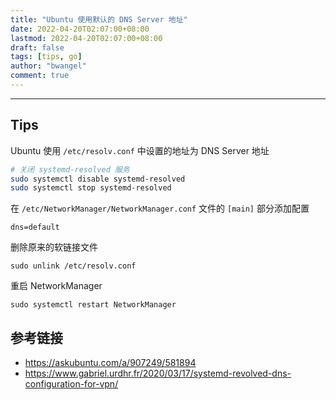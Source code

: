```yaml
---
title: "Ubuntu 使用默认的 DNS Server 地址"
date: 2022-04-20T02:07:00+08:00
lastmod: 2022-04-20T02:07:00+08:00
draft: false
tags: [tips, go]
author: "bwangel"
comment: true
---
```


<!--more-->

---

## Tips

Ubuntu 使用 `/etc/resolv.conf` 中设置的地址为 DNS Server 地址

```sh
# 关闭 systemd-resolved 服务
sudo systemctl disable systemd-resolved
sudo systemctl stop systemd-resolved
```

在 `/etc/NetworkManager/NetworkManager.conf` 文件的 `[main]` 部分添加配置

```
dns=default
```

删除原来的软链接文件

```
sudo unlink /etc/resolv.conf
```

重启 NetworkManager

```
sudo systemctl restart NetworkManager
```

## 参考链接

- https://askubuntu.com/a/907249/581894
- https://www.gabriel.urdhr.fr/2020/03/17/systemd-revolved-dns-configuration-for-vpn/
